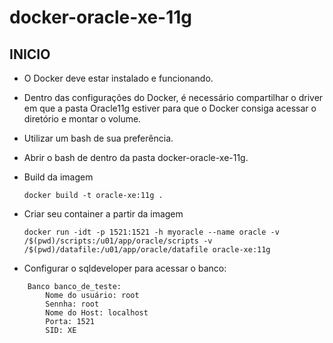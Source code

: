# docker-oracle-xe-11g

## INICIO
- O Docker deve estar instalado e funcionando.
- Dentro das configurações do Docker, é necessário compartilhar o driver em que a pasta Oracle11g estiver para que o Docker consiga acessar o diretório e montar o volume.
- Utilizar um bash de sua preferência.
- Abrir o bash de dentro da pasta docker-oracle-xe-11g.
- Build da imagem 

  ```docker build -t oracle-xe:11g .```

- Criar seu container a partir da imagem

  ```docker run -idt -p 1521:1521 -h myoracle --name oracle -v /$(pwd)/scripts:/u01/app/oracle/scripts -v /$(pwd)/datafile:/u01/app/oracle/datafile oracle-xe:11g```

- Configurar o sqldeveloper para acessar o banco:
```
    Banco banco_de_teste:
        Nome do usuário: root
        Sennha: root
        Nome do Host: localhost
        Porta: 1521
        SID: XE
```
